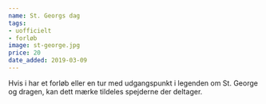 ```yaml
---
name: St. Georgs dag
tags:
- uofficielt
- forløb
image: st-george.jpg
price: 20
date_added: 2019-03-09
---
```

Hvis i har et forløb eller en tur med udgangspunkt i legenden om St. George og dragen, kan dett mærke tildeles spejderne der deltager.
